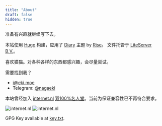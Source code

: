 ```yaml
---
title: "About"
draft: false
hidden: true
---
```


准备有兴趣就继续写下去。

本站使用 [Hugo](https://gohugo.io/) 构建，应用了 [Diary](https://github.com/amazingrise/hugo-theme-diary) 主题 by [Rise](https://risehere.net/)。
文件托管于 [LiteServer B.V.](https://clients.liteserver.nl/aff.php?aff=571)。

喜欢猫猫。对各种各样的东西都感兴趣，会尽量尝试。

需要找到我？
- [i@eki.moe](mailto:i@eki.moe)
- Telegram: [@nagaeki](https://nagaeki.t.me/)

本站曾经加入 [internet.nl](https://internet.nl) [双100%名人堂](https://internet.nl/halloffame/)。当前为保证兼容性已不再符合要求。

![internet.nl](/images/about/100-percent-website-test-internet-nl.webp)
![internet.nl](/images/about/100-percent-email-test-internet-nl.webp)

GPG Key available at [key.txt](/key.txt).